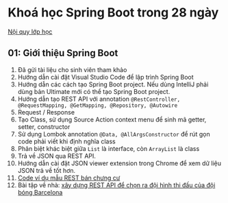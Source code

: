 # Khoá học Spring Boot trong 28 ngày

[Nội quy lớp học](NoiQuy.md)
## 01: Giới thiệu Spring Boot
1. Đã gửi tài liệu cho sinh viên tham khảo
2. Hướng dẫn cài đặt Visual Studio Code để lập trình Spring Boot
3. Hướng dẫn các cách tạo Spring Boot project. Nếu dùng IntelliJ phải dùng bản Ultimate mới có thể tạo Spring Boot project.
4. Hướng dẫn tạo REST API với annotation ```@RestController, @RequestMapping, @GetMapping, @Repository, @Autowire```
5. Request / Response
6. Tạo Class, sử dụng Source Action context menu để sinh mã getter, setter, constructor
7. Sử dụng Lombok annotation ```@Data, @AllArgsConstructor``` để rút gọn code phải viết khi định nghĩa class
8. Phân biệt khác biệt giữa ```List``` là interface, còn ```ArrayList``` là class
9. Trả về JSON qua REST API.
10. Hướng dẫn cài đặt JSON viewer extension trong Chrome để xem dữ liệu JSON trả về tốt hơn.
11. [Code ví dụ mẫu REST bán chưng cư](01-ToolJavaCoreCleanCode/ApartmentSelling)
12. Bài tập về nhà: [xây dựng REST API để chọn ra đội hình thi đấu của đội bóng Barcelona](01-ToolJavaCoreCleanCode/Barcelona/barcelonateam)